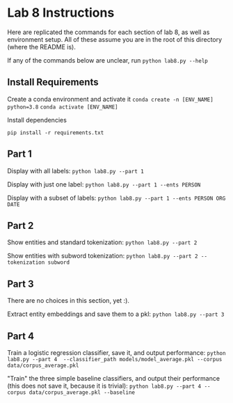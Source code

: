 # Lab 8 Instructions

Here are replicated the commands for each section of lab 8, as well as environment setup. 
All of these assume you are in the root of this directory (where the README is).

If any of the commands below are unclear, run `python lab8.py --help`

## Install Requirements

Create a conda environment and activate it
`conda create -n [ENV_NAME] python=3.8`
`conda activate [ENV_NAME]`

Install dependencies

`pip install -r requirements.txt`

## Part 1
Display with all labels:
`python lab8.py --part 1`

Display with just one label:
`python lab8.py --part 1 --ents PERSON`

Display with a subset of labels:
`python lab8.py --part 1 --ents PERSON ORG DATE`

## Part 2

Show entities and standard tokenization:
`python lab8.py --part 2`

Show entities with subword tokenization:
`python lab8.py --part 2 --tokenization subword`

## Part 3
There are no choices in this section, yet :).

Extract entity embeddings and save them to a pkl:
`python lab8.py --part 3`

## Part 4
Train a logistic regression classifier, save it, and output performance:
`python lab8.py --part 4  --classifier_path models/model_average.pkl --corpus data/corpus_average.pkl`

"Train" the three simple baseline classifiers, and output their performance (this does not save it, because it is trivial):
`python lab8.py --part 4 --corpus data/corpus_average.pkl --baseline`



